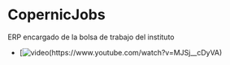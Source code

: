 # CopernicJobs

ERP encargado de la bolsa de trabajo del instituto


 * [![video(https://www.youtube.com/watch?v=MJSj__cDyVA)]()
